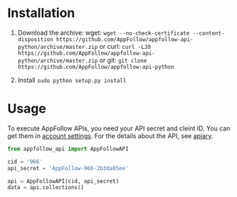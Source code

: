 # Installation
1. Download the archive:
wget:
`wget --no-check-certificate --content-disposition https://github.com/AppFollow/appfollow-api-python/archive/master.zip`
or curl:
`curl -LJO https://github.com/AppFollow/appfollow-api-python/archive/master.zip`
or git:
`git clone https://github.com/AppFollow/appfollow-api-python`

2. Install
`sudo python setup.py install`

# Usage
To execute AppFollow APIs, you need your API secret and cleint ID. 
You can get them in [account settings](http://watch.appfollow.io/settings/general). 
For the details about the API, see [apiary](https://appfollow.docs.apiary.io/#).

```python
from appfollow_api import AppFollowAPI

cid = '966'
api_secret = 'AppFollow-966-2b3da05ee'

api = AppFollowAPI(cid, api_secret)
data = api.collections()
```